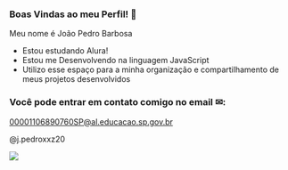 ### Boas Vindas ao meu Perfil! 👋

Meu nome é João Pedro Barbosa

- Estou estudando Alura!
- Estou me Desenvolvendo na linguagem JavaScript
- Utilizo esse espaço para a minha organização e compartilhamento de meus projetos desenvolvidos

### Você pode entrar em contato comigo no email ✉:

00001106890760SP@al.educacao.sp.gov.br

@j.pedroxxz20

![](https://media.giphy.com/media/v1.Y2lkPTc5MGI3NjExcjI0ZzA4bWdubXVsczg1Zm9mZTQ4OXY2b20xZGV1eXIyM2pkaXl2eiZlcD12MV9naWZzX3NlYXJjaCZjdD1n/3o6gHc1RjkqM4Z9oiY/giphy.gif)
